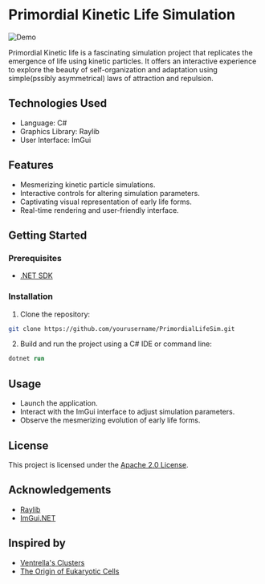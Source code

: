 # Primordial Kinetic Life Simulation

![Demo](demo.gif)

Primordial Kinetic life is a fascinating simulation project that replicates the emergence of life using kinetic particles. It offers an interactive experience to explore the beauty of self-organization and adaptation using simple(pssibly asymmetrical) laws of attraction and repulsion.

## Technologies Used

- Language: C#
- Graphics Library: Raylib
- User Interface: ImGui

## Features

- Mesmerizing kinetic particle simulations.
- Interactive controls for altering simulation parameters.
- Captivating visual representation of early life forms.
- Real-time rendering and user-friendly interface.

## Getting Started

### Prerequisites

- [.NET SDK](https://dotnet.microsoft.com/download)

### Installation

1. Clone the repository:

```bash
git clone https://github.com/yourusername/PrimordialLifeSim.git
```

2. Build and run the project using a C# IDE or command line:
```ps
dotnet run
```
## Usage
- Launch the application.
- Interact with the ImGui interface to adjust simulation parameters.
- Observe the mesmerizing evolution of early life forms.
## License
This project is licensed under the [Apache 2.0 License](Licence.txt).

## Acknowledgements
- [Raylib](https://raylib.com)
- [ImGui.NET](https://github.com/ImGuiNET/ImGui.NET)
## Inspired by
- [Ventrella's Clusters](https://www.ventrella.com/Clusters/)
- [The Origin of Eukaryotic Cells](https://evolution.berkeley.edu/the-history-of-evolutionary-thought/1900-to-present/endosymbiosis-lynn-margulis/)
